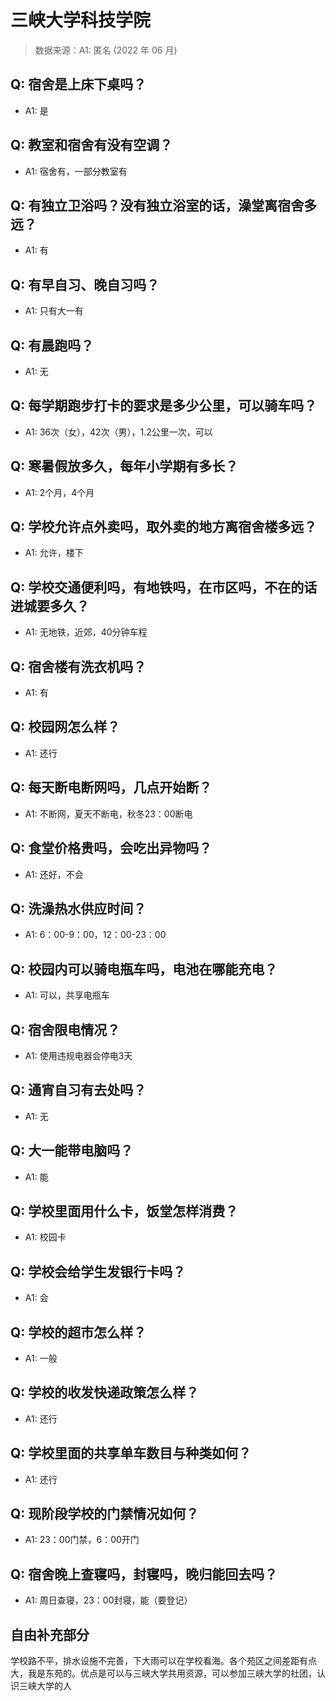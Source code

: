 # 三峡大学科技学院

> 数据来源：A1: 匿名 (2022 年 06 月)

## Q: 宿舍是上床下桌吗？

- A1: 是

## Q: 教室和宿舍有没有空调？

- A1: 宿舍有，一部分教室有

## Q: 有独立卫浴吗？没有独立浴室的话，澡堂离宿舍多远？

- A1: 有

## Q: 有早自习、晚自习吗？

- A1: 只有大一有

## Q: 有晨跑吗？

- A1: 无

## Q: 每学期跑步打卡的要求是多少公里，可以骑车吗？

- A1: 36次（女），42次（男），1.2公里一次，可以

## Q: 寒暑假放多久，每年小学期有多长？

- A1: 2个月，4个月

## Q: 学校允许点外卖吗，取外卖的地方离宿舍楼多远？

- A1: 允许，楼下

## Q: 学校交通便利吗，有地铁吗，在市区吗，不在的话进城要多久？

- A1: 无地铁，近郊，40分钟车程

## Q: 宿舍楼有洗衣机吗？

- A1: 有

## Q: 校园网怎么样？

- A1: 还行

## Q: 每天断电断网吗，几点开始断？

- A1: 不断网，夏天不断电，秋冬23：00断电

## Q: 食堂价格贵吗，会吃出异物吗？

- A1: 还好，不会

## Q: 洗澡热水供应时间？

- A1: 6：00-9：00，12：00-23：00

## Q: 校园内可以骑电瓶车吗，电池在哪能充电？

- A1: 可以，共享电瓶车

## Q: 宿舍限电情况？

- A1: 使用违规电器会停电3天

## Q: 通宵自习有去处吗？

- A1: 无

## Q: 大一能带电脑吗？

- A1: 能

## Q: 学校里面用什么卡，饭堂怎样消费？

- A1: 校园卡

## Q: 学校会给学生发银行卡吗？

- A1: 会

## Q: 学校的超市怎么样？

- A1: 一般

## Q: 学校的收发快递政策怎么样？

- A1: 还行

## Q: 学校里面的共享单车数目与种类如何？

- A1: 还行

## Q: 现阶段学校的门禁情况如何？

- A1: 23：00门禁，6：00开门

## Q: 宿舍晚上查寝吗，封寝吗，晚归能回去吗？

- A1: 周日查寝，23：00封寝，能（要登记）

## 自由补充部分

学校路不平，排水设施不完善，下大雨可以在学校看海。各个苑区之间差距有点大，我是东苑的。优点是可以与三峡大学共用资源，可以参加三峡大学的社团，认识三峡大学的人